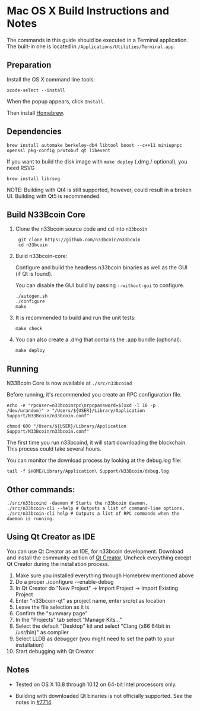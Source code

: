 Mac OS X Build Instructions and Notes
====================================
The commands in this guide should be executed in a Terminal application.
The built-in one is located in `/Applications/Utilities/Terminal.app`.

Preparation
-----------
Install the OS X command line tools:

`xcode-select --install`

When the popup appears, click `Install`.

Then install [Homebrew](https://brew.sh).

Dependencies
----------------------

    brew install automake berkeley-db4 libtool boost --c++11 miniupnpc openssl pkg-config protobuf qt libevent

If you want to build the disk image with `make deploy` (.dmg / optional), you need RSVG

    brew install librsvg

NOTE: Building with Qt4 is still supported, however, could result in a broken UI. Building with Qt5 is recommended.

Build N33Bcoin Core
------------------------

1. Clone the n33bcoin source code and cd into `n33bcoin`

        git clone https://github.com/n33bcoin/n33bcoin
        cd n33bcoin

2.  Build n33bcoin-core:

    Configure and build the headless n33bcoin binaries as well as the GUI (if Qt is found).

    You can disable the GUI build by passing `--without-gui` to configure.

        ./autogen.sh
        ./configure
        make

3.  It is recommended to build and run the unit tests:

        make check

4.  You can also create a .dmg that contains the .app bundle (optional):

        make deploy

Running
-------

N33Bcoin Core is now available at `./src/n33bcoind`

Before running, it's recommended you create an RPC configuration file.

    echo -e "rpcuser=n33bcoinrpc\nrpcpassword=$(xxd -l 16 -p /dev/urandom)" > "/Users/${USER}/Library/Application Support/N33Bcoin/n33bcoin.conf"

    chmod 600 "/Users/${USER}/Library/Application Support/N33Bcoin/n33bcoin.conf"

The first time you run n33bcoind, it will start downloading the blockchain. This process could take several hours.

You can monitor the download process by looking at the debug.log file:

    tail -f $HOME/Library/Application\ Support/N33Bcoin/debug.log

Other commands:
-------

    ./src/n33bcoind -daemon # Starts the n33bcoin daemon.
    ./src/n33bcoin-cli --help # Outputs a list of command-line options.
    ./src/n33bcoin-cli help # Outputs a list of RPC commands when the daemon is running.

Using Qt Creator as IDE
------------------------
You can use Qt Creator as an IDE, for n33bcoin development.
Download and install the community edition of [Qt Creator](https://www.qt.io/download/).
Uncheck everything except Qt Creator during the installation process.

1. Make sure you installed everything through Homebrew mentioned above
2. Do a proper ./configure --enable-debug
3. In Qt Creator do "New Project" -> Import Project -> Import Existing Project
4. Enter "n33bcoin-qt" as project name, enter src/qt as location
5. Leave the file selection as it is
6. Confirm the "summary page"
7. In the "Projects" tab select "Manage Kits..."
8. Select the default "Desktop" kit and select "Clang (x86 64bit in /usr/bin)" as compiler
9. Select LLDB as debugger (you might need to set the path to your installation)
10. Start debugging with Qt Creator

Notes
-----

* Tested on OS X 10.8 through 10.12 on 64-bit Intel processors only.

* Building with downloaded Qt binaries is not officially supported. See the notes in [#7714](https://github.com/n33bcoin/n33bcoin/issues/7714)
